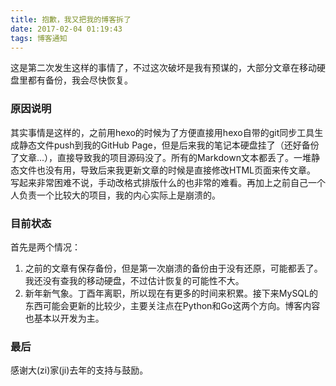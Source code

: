 ```yaml
---
title: 抱歉，我又把我的博客拆了
date: 2017-02-04 01:19:43
tags: 博客通知
---
```

这是第二次发生这样的事情了，不过这次破坏是我有预谋的，大部分文章在移动硬盘里都有备份，我会尽快恢复。

### 原因说明
其实事情是这样的，之前用hexo的时候为了方便直接用hexo自带的git同步工具生成静态文件push到我的GitHub Page，但是后来我的笔记本硬盘挂了（还好备份了文章...），直接导致我的项目源码没了。所有的Markdown文本都丢了。一堆静态文件也没有用，导致后来我更新文章的时候是直接修改HTML页面来传文章。
写起来非常困难不说，手动改格式排版什么的也非常的难看。再加上之前自己一个人负责一个比较大的项目，我的内心实际上是崩溃的。

### 目前状态
首先是两个情况：
1. 之前的文章有保存备份，但是第一次崩溃的备份由于没有还原，可能都丢了。我还没有查我的移动硬盘，不过估计恢复的可能性不大。
2. 新年新气象。丁酉年离职，所以现在有更多的时间来积累。接下来MySQL的东西可能会更新的比较少，主要关注点在Python和Go这两个方向。博客内容也基本以开发为主。

### 最后
感谢大(zi)家(ji)去年的支持与鼓励。
